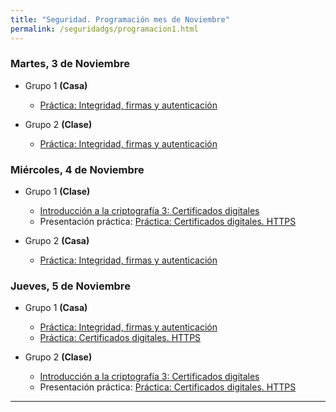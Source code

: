 ```yaml
---
title: "Seguridad. Programación mes de Noviembre"
permalink: /seguridadgs/programacion1.html
---
```



### Martes, 3 de Noviembre

* Grupo 1 **(Casa)**

    * [Práctica: Integridad, firmas y autenticación](u02/firma.html)

* Grupo 2 **(Clase)**

    * [Práctica: Integridad, firmas y autenticación](u02/firma.html)

### Miércoles, 4 de Noviembre

* Grupo 1 **(Clase)**

    * [Introducción a la criptografía 3: Certificados digitales](https://docs.google.com/presentation/d/e/2PACX-1vTGi-1tMnk64rSjc0wIA26ivs-DFhAPXi2mQL5FzHNMggXZdGyes8gjwKOUxkfkRsOhEP_X3vz5xq1h/pub?start=false&loop=false&delayms=3000)
    * Presentación práctica: [Práctica: Certificados digitales. HTTPS](u02/https.html)

* Grupo 2 **(Casa)**

    * [Práctica: Integridad, firmas y autenticación](u02/firma.html)

### Jueves, 5 de Noviembre

* Grupo 1 **(Casa)**

    * [Práctica: Integridad, firmas y autenticación](u02/firma.html)
    * [Práctica: Certificados digitales. HTTPS](u02/https.html)

* Grupo 2 **(Clase)**

    * [Introducción a la criptografía 3: Certificados digitales](https://docs.google.com/presentation/d/e/2PACX-1vTGi-1tMnk64rSjc0wIA26ivs-DFhAPXi2mQL5FzHNMggXZdGyes8gjwKOUxkfkRsOhEP_X3vz5xq1h/pub?start=false&loop=false&delayms=3000)
    * Presentación práctica: [Práctica: Certificados digitales. HTTPS](u02/https.html)

- - -
